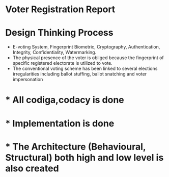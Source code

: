 # Voter Registration Report
# Design Thinking Process
* E-voting System, Fingerprint Biometric, Cryptography, Authentication, Integrity, Confidentiality, Watermarking.
* The physical presence of the voter is obliged because the fingerprint of specific registered electorate is utilized to vote.
* The conventional voting scheme has been linked to several elections irregularities including ballot stuffing, ballot snatching and voter impersonation

# * All codiga,codacy is done
# * Implementation is done
# * The Architecture (Behavioural, Structural) both high and low level is also created
